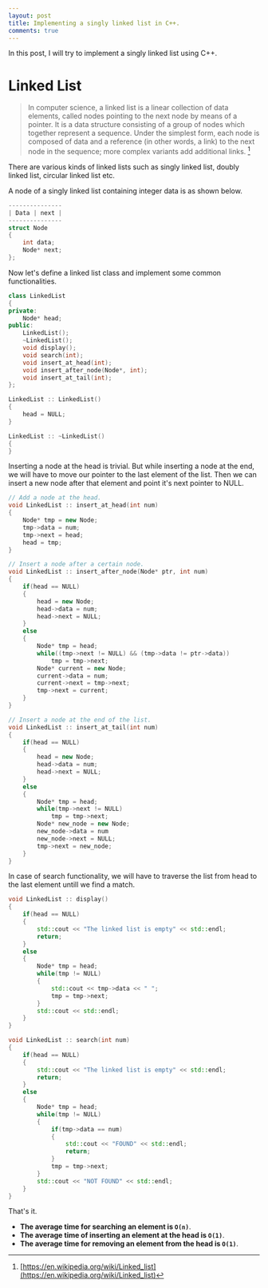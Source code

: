 ```yaml
---
layout: post
title: Implementing a singly linked list in C++.
comments: true
---
```


In this post, I will try to implement a singly linked list using C++.

# Linked List
> In computer science, a linked list is a linear collection of data elements, called nodes pointing to the next node by means of a pointer. It is a data structure consisting of a group of nodes which together represent a sequence. Under the simplest form, each node is composed of data and a reference (in other words, a link) to the next node in the sequence; more complex variants add additional links. [^1]

There are various kinds of linked lists such as singly linked list, doubly linked list, circular linked list etc.

A node of a singly linked list containing integer data is as shown below.

```c++
---------------
| Data | next |
---------------  
struct Node
{
    int data;
    Node* next;
};
```

Now let's define a linked list class and implement some common functionalities.

```c++
class LinkedList
{
private:
    Node* head;
public:
    LinkedList();                        
    ~LinkedList();                      
    void display();
    void search(int);
    void insert_at_head(int);               
    void insert_after_node(Node*, int);   
    void insert_at_tail(int);              
};

LinkedList :: LinkedList()
{
    head = NULL;
}

LinkedList :: ~LinkedList()
{
}
```

Inserting a node at the head is trivial. But while inserting a node at the end, we will have to move our pointer to the last element of the list. Then we can insert a new node after that element and point it's next pointer to NULL.

```c++
// Add a node at the head.
void LinkedList :: insert_at_head(int num)
{
    Node* tmp = new Node;
    tmp->data = num;
    tmp->next = head;
    head = tmp;
}

// Insert a node after a certain node.
void LinkedList :: insert_after_node(Node* ptr, int num)
{
    if(head == NULL)
    {
        head = new Node;
        head->data = num;
        head->next = NULL;
    }
    else
    {
        Node* tmp = head;
        while((tmp->next != NULL) && (tmp->data != ptr->data))
            tmp = tmp->next;
        Node* current = new Node;
        current->data = num;
        current->next = tmp->next;
        tmp->next = current;
    }
}

// Insert a node at the end of the list.
void LinkedList :: insert_at_tail(int num)
{
    if(head == NULL)
    {
        head = new Node;
        head->data = num;
        head->next = NULL;
    }
    else
    {
        Node* tmp = head;
        while(tmp->next != NULL)
            tmp = tmp->next;
        Node* new_node = new Node;
        new_node->data = num
        new_node->next = NULL;
        tmp->next = new_node;
    }
}
```

In case of search functionality, we will have to traverse the list from head to the last element untill we find a match.

```c++
void LinkedList :: display()
{
    if(head == NULL)
    {
        std::cout << "The linked list is empty" << std::endl;
        return;
    }
    else
    {
        Node* tmp = head;
        while(tmp != NULL)
        {
            std::cout << tmp->data << " ";
            tmp = tmp->next;
        }
        std::cout << std::endl;
    }
}

void LinkedList :: search(int num)
{
    if(head == NULL)
    {
        std::cout << "The linked list is empty" << std::endl;
        return;
    }
    else
    {
        Node* tmp = head;
        while(tmp != NULL)
        {
            if(tmp->data == num)
            {
                std::cout << "FOUND" << std::endl;
                return;
            }
            tmp = tmp->next;
        }
        std::cout << "NOT FOUND" << std::endl;
    }
}
```

That's it.

* __The average time for searching an element is `O(n)`__.
* __The average time of inserting an element at the head is `O(1)`__.
* __The average time for removing an element from the head is `O(1)`__.

[^1]: [https://en.wikipedia.org/wiki/Linked_list](https://en.wikipedia.org/wiki/Linked_list)

